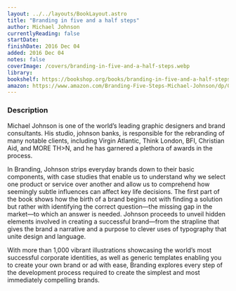 ```yaml
---
layout: ../../layouts/BookLayout.astro
title: "Branding in five and a half steps"
author: Michael Johnson
currentlyReading: false
startDate: 
finishDate: 2016 Dec 04
added: 2016 Dec 04
notes: false
coverImage: /covers/branding-in-five-and-a-half-steps.webp
library: 
bookshelf: https://bookshop.org/books/branding-in-five-and-a-half-steps/9780500518960
amazon: https://www.amazon.com/Branding-Five-Steps-Michael-Johnson/dp/0500518963
---
```


### Description
Michael Johnson is one of the world’s leading graphic designers and brand consultants. His studio, johnson banks, is responsible for the rebranding of many notable clients, including Virgin Atlantic, Think London, BFI, Christian Aid, and MORE TH>N, and he has garnered a plethora of awards in the process.

In Branding, Johnson strips everyday brands down to their basic components, with case studies that enable us to understand why we select one product or service over another and allow us to comprehend how seemingly subtle influences can affect key life decisions. The first part of the book shows how the birth of a brand begins not with finding a solution but rather with identifying the correct question―the missing gap in the market―to which an answer is needed. Johnson proceeds to unveil hidden elements involved in creating a successful brand―from the strapline that gives the brand a narrative and a purpose to clever uses of typography that unite design and language.

With more than 1,000 vibrant illustrations showcasing the world’s most successful corporate identities, as well as generic templates enabling you to create your own brand or ad with ease, Branding explores every step of the development process required to create the simplest and most immediately compelling brands.

<!-- ### Notes & Highlights -->
